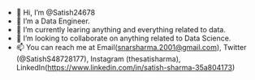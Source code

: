 - 👋 Hi, I’m @Satish24678
- 👀 I’m a Data Engineer. 
- 🌱 I’m currently learing anything and everything related to data.
- 💞️ I’m looking to collaborate on anything related to Data Science.
- 📫 You can reach me at Email(snarsharma.2001@gmail.com), Twitter (@SatishS48728177), Instagram (thesatisharma), LinkedIn(https://www.linkedin.com/in/satish-sharma-35a804173)

<!---
Satish24678/Satish24678 is a ✨ special ✨ repository because its `README.md` (this file) appears on your GitHub profile.
You can click the Preview link to take a look at your changes.
--->
